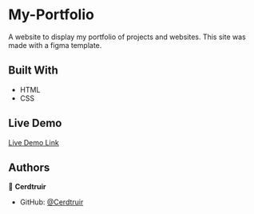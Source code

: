 # My-Portfolio

A website to display my portfolio of projects and websites. This site was made with a figma template.

## Built With

- HTML
- CSS

## Live Demo

[Live Demo Link](https://cerdtruir.github.io/My-Portfolio/)

## Authors

👤 **Cerdtruir**

- GitHub: [@Cerdtruir](https://github.com/Cerdtruir)
